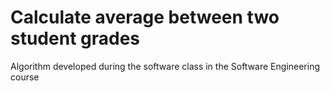 # Calculate average between two student grades

Algorithm developed during the software class in the Software Engineering course